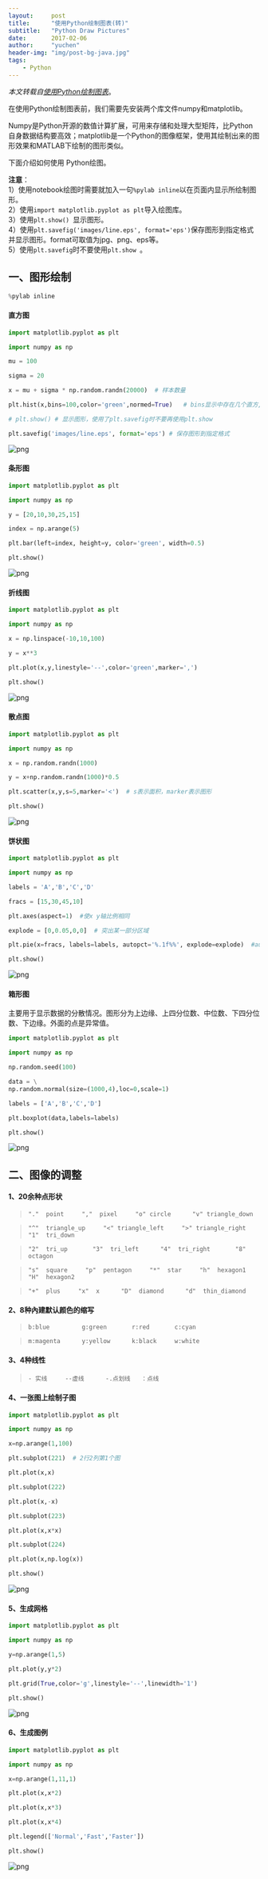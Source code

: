 ```yaml
---
layout:     post
title:      "使用Python绘制图表(转)"
subtitle:   "Python Draw Pictures"
date:       2017-02-06
author:     "yuchen"
header-img: "img/post-bg-java.jpg"
tags:
    - Python
---
```


*本文转载自[使用Python绘制图表](https://m.hellobi.com/post/6195)*。

在使用Python绘制图表前，我们需要先安装两个库文件numpy和matplotlib。

Numpy是Python开源的数值计算扩展，可用来存储和处理大型矩阵，比Python自身数据结构要高效；matplotlib是一个Python的图像框架，使用其绘制出来的图形效果和MATLAB下绘制的图形类似。

下面介绍如何使用 Python绘图。

**注意**：  
1）使用notebook绘图时需要就加入一句`%pylab inline`以在页面内显示所绘制图形。    
2）使用`import matplotlib.pyplot as plt`导入绘图库。  
3）使用`plt.show() `显示图形。  
4）使用`plt.savefig('images/line.eps', format='eps')`保存图形到指定格式并显示图形。format可取值为jpg、png、eps等。  
5）使用`plt.savefig`时不要使用`plt.show `。


## 一、图形绘制


```python
%pylab inline
```


#### 直方图


```python
import matplotlib.pyplot as plt

import numpy as np

mu = 100

sigma = 20

x = mu + sigma * np.random.randn(20000)  # 样本数量

plt.hist(x,bins=100,color='green',normed=True)   # bins显示中存在几个直方,normed是否对数据进行标准化

# plt.show() # 显示图形，使用了plt.savefig时不要再使用plt.show

plt.savefig('images/line.eps', format='eps') # 保存图形到指定格式
```


![png](/images/posts/python/output_8_0.png)


#### 条形图


```python
import matplotlib.pyplot as plt

import numpy as np

y = [20,10,30,25,15]

index = np.arange(5)

plt.bar(left=index, height=y, color='green', width=0.5)

plt.show()

```


![png](/images/posts/python/output_10_0.png)


#### 折线图


```python
import matplotlib.pyplot as plt

import numpy as np

x = np.linspace(-10,10,100)

y = x**3

plt.plot(x,y,linestyle='--',color='green',marker=',')

plt.show()
```


![png](/images/posts/python/output_12_0.png)


#### 散点图


```python
import matplotlib.pyplot as plt

import numpy as np

x = np.random.randn(1000)

y = x+np.random.randn(1000)*0.5

plt.scatter(x,y,s=5,marker='<')  # s表示面积，marker表示图形

plt.show()

```


![png](/images/posts/python/output_14_0.png)


#### 饼状图


```python
import matplotlib.pyplot as plt

import numpy as np

labels = 'A','B','C','D'

fracs = [15,30,45,10]

plt.axes(aspect=1)  #使x y轴比例相同

explode = [0,0.05,0,0]  # 突出某一部分区域

plt.pie(x=fracs, labels=labels, autopct='%.1f%%', explode=explode)  #autopct显示百分比

plt.show()
```


![png](/images/posts/python/output_16_0.png)


#### 箱形图

主要用于显示数据的分散情况。图形分为上边缘、上四分位数、中位数、下四分位数、下边缘。外面的点是异常值。


```python
import matplotlib.pyplot as plt

import numpy as np

np.random.seed(100)

data = \
np.random.normal(size=(1000,4),loc=0,scale=1)

labels = ['A','B','C','D']

plt.boxplot(data,labels=labels)

plt.show()

```


![png](/images/posts/python/output_19_0.png)


## 二、图像的调整

#### 1、20余种点形状

> `"."  point     ","  pixel     "o" circle      "v" triangle_down`

> `"^"  triangle_up     "<" triangle_left     ">" triangle_right     "1"  tri_down`

> `"2"  tri_up       "3"  tri_left      "4"  tri_right       "8"  octagon`

> `"s"  square     "p"  pentagon     "*"  star     "h"  hexagon1     "H"  hexagon2`

> `"+"  plus     "x"  x      "D"  diamond      "d"  thin_diamond`

#### 2、8种內建默认颜色的缩写

> `b:blue         g:green       r:red       c:cyan`

> `m:magenta      y:yellow      k:black     w:white`

#### 3、4种线性

> `- 实线     --虚线      -.点划线   ：点线`

#### 4、一张图上绘制子图


```python
import matplotlib.pyplot as plt

import numpy as np

x=np.arange(1,100)

plt.subplot(221)  # 2行2列第1个图

plt.plot(x,x)

plt.subplot(222)

plt.plot(x,-x)

plt.subplot(223)

plt.plot(x,x*x)

plt.subplot(224)

plt.plot(x,np.log(x))

plt.show()
```


![png](/images/posts/python/output_28_0.png)


#### 5、生成网格


```python
import matplotlib.pyplot as plt

import numpy as np

y=np.arange(1,5)

plt.plot(y,y*2)

plt.grid(True,color='g',linestyle='--',linewidth='1')

plt.show()
```


![png](/images/posts/python/output_30_0.png)


#### 6、生成图例


```python
import matplotlib.pyplot as plt

import numpy as np

x=np.arange(1,11,1)

plt.plot(x,x*2)

plt.plot(x,x*3)

plt.plot(x,x*4)

plt.legend(['Normal','Fast','Faster'])

plt.show()

```


![png](/images/posts/python/output_32_0.png)

